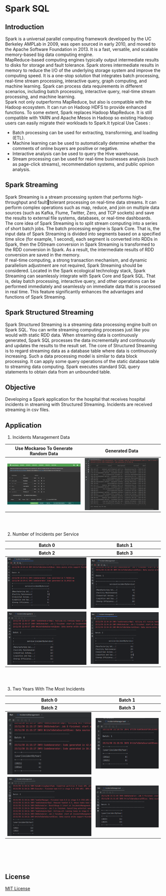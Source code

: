 # Spark SQL

## Introduction 
Spark is a universal parallel computing framework developed by the UC Berkeley AMPLab in 2009, was open sourced in early 2010, and moved to the Apache Software Foundation in 2013. It is a fast, versatile, and scalable memory-based big data computing engine.<br>
MapReduce-based computing engines typically output intermediate results to disks for storage and fault tolerance. Spark stores intermediate results in memory to reduce the I/O of the underlying storage system and improve the computing speed. It is a one-stop solution that integrates batch processing, real-time stream processing, interactive query, graph computing, and machine learning. Spark can process data requirements in different scenarios, including batch processing, interactive query, real-time stream processing, and machine learning. <br>
Spark not only outperforms MapReduce, but also is compatible with the Hadoop ecosystem. It can run on Hadoop HDFS to provide enhanced functions. To some extent, Spark replaces Hadoop MapReduce. It is still compatible with YARN and Apache Mesos in Hadoop so existing Hadoop users can easily migrate their workloads to Spark.It typical Use Cases :
- Batch processing can be used for extracting, transforming, and loading (ETL).
- Machine learning can be used to automatically determine whether the comments of online buyers are positive or negative.
- Interactive analysis can be used to query the Hive warehouse.
- Stream processing can be used for real-time businesses analysis (such as page-click streams), recommendation systems, and public opinion analysis.<br>

## Spark Streaming
Spark Streaming is a stream processing system that performs high-throughput and faulttolerant processing on real-time data streams. It can perform complex operations such as map, reduce, and join on multiple data sources (such as Kafka, Flume, Twitter, Zero, and TCP sockets) and save the results to external file systems, databases, or real-time dashboards.<br>
The core idea of Spark Streaming is to split stream computing into a series of short batch jobs. The batch processing engine is Spark Core. That is, the input data of Spark Streaming is divided into segments based on a specified time slice (for example, 1 second), each segment is converted into RDDs in Spark, then the DStream conversion in Spark Streaming is transformed to the RDD conversion in Spark. As a result, the intermediate results of RDD conversion are saved in the memory.<br>
If real-time computing, a strong transaction mechanism, and dynamic parallelism adjustment are not required, Spark Streaming should be considered. Located in the Spark ecological technology stack, Spark Streaming can seamlessly integrate with Spark Core and Spark SQL. That is, delay batch processing, interactive query, and other operations can be performed immediately and seamlessly on immediate data that is processed in real time. This feature significantly enhances the advantages and functions of Spark Streaming.

## Spark Structured Streaming
Spark Structured Streaming is a streaming data processing engine built on Spark SQL. You can write streaming computing processes just like you would with static RDD data. When streaming data is continuously generated, Spark SQL processes the data incrementally and continuously and updates the results to the result set. The core of Structured Streaming is to regard streaming data as a database table where data is 
continuously increasing. Such a data processing model is similar to data block processing. It can apply some query operations of the static database table to streaming data computing. Spark executes standard SQL query statements to obtain data from an unbounded table.

## Objective
Developing a Spark application for the hospital that receives hospital incidents in streaming with Structured Streaming. Incidents are received streaming in csv files.

## Application
1. Incidents Management Data
<table >
    <thead>
        <tr>
            <th>Use Mockaroo To Generate Random Data</th>
            <th>Generated Data</th>
        </tr>
    </thead>
    <tbody>
        <tr>
            <td><img src="Screenshots/image9.png""></td>
            <td><img src="Screenshots/image10.png""></td>
        </tr>
    </tbody>
</table>
<br><br>

2. Number of Incidents per Service

<table >
    <thead>
        <tr>
            <th>Batch 0</th>
            <th>Batch 1</th>
        </tr>
        <tr>
            <th>Batch 2</th>
            <th>Batch 3</th>
        </tr>
    </thead>
    <tbody>
        <tr>
            <td><img src="Screenshots/image1.png""></td>
            <td><img src="Screenshots/image2.png""></td>
        </tr>
        <tr>
            <td><img src="Screenshots/image3.png""></td>
            <td><img src="Screenshots/image4.png""></td>
        </tr>
    </tbody>
</table>
<br><br>

3. Two Years With The Most Incidents

<table >
    <thead>
        <tr>
            <th>Batch 0</th>
            <th>Batch 1</th>
        </tr>
        <tr>
            <th>Batch 2</th>
            <th>Batch 3</th>
        </tr>
    </thead>
    <tbody>
        <tr>
            <td><img src="Screenshots/image5.png""></td>
            <td><img src="Screenshots/image6.png""></td>
        </tr>
        <tr>
            <td><img src="Screenshots/image7.png""></td>
            <td><img src="Screenshots/image8.png""></td>
        </tr>
    </tbody>
</table>
<br><br>
<br><br>

## License
[MIT License](LICENSE)

